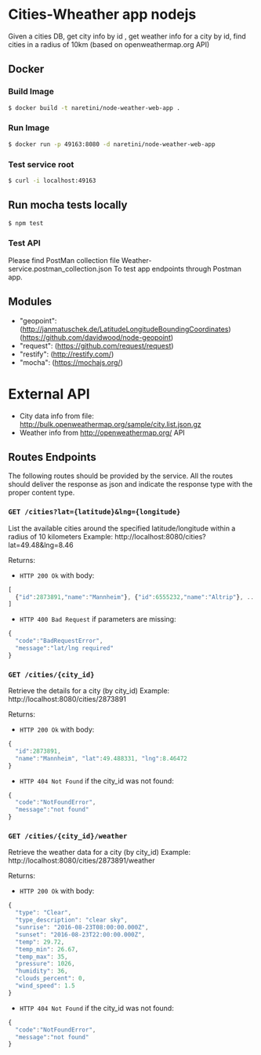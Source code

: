 # Cities-Wheather app nodejs
Given a cities DB, get city info by id , get weather info for a city by id, find cities in a radius of 10km (based on openweathermap.org API)

## Docker

### Build Image
```bash
$ docker build -t naretini/node-weather-web-app .
```

### Run Image
```bash
$ docker run -p 49163:8080 -d naretini/node-weather-web-app
```


### Test service root
```bash
$ curl -i localhost:49163
```

## Run mocha tests locally
```bash
$ npm test
```

### Test API
Please find PostMan collection file Weather-service.postman_collection.json
To test app endpoints through Postman app.

## Modules 
* "geopoint": (http://janmatuschek.de/LatitudeLongitudeBoundingCoordinates) (https://github.com/davidwood/node-geopoint)
* "request": (https://github.com/request/request)
* "restify": (http://restify.com/)
* "mocha": (https://mochajs.org/)

# External API
* City data info from file: http://bulk.openweathermap.org/sample/city.list.json.gz
* Weather info from http://openweathermap.org/ API

## Routes Endpoints
The following routes should be provided by the service. All the routes should deliver the response as json and indicate the response type with the proper content type.

### `GET /cities?lat={latitude}&lng={longitude}`
List the available cities around the specified latitude/longitude within a radius of 10 kilometers Example: http://localhost:8080/cities?lat=49.48&lng=8.46

Returns:

* `HTTP 200 Ok` with body:
```js
[
  {"id":2873891,"name":"Mannheim"}, {"id":6555232,"name":"Altrip"}, ...
]
```

* `HTTP 400 Bad Request` if parameters are missing:
```js
{
  "code":"BadRequestError",
  "message":"lat/lng required"	
}
```

### `GET /cities/{city_id}`
Retrieve the details for a city (by city_id) Example: http://localhost:8080/cities/2873891

Returns:

* `HTTP 200 Ok` with body:
```js
{
  "id":2873891,
  "name":"Mannheim", "lat":49.488331, "lng":8.46472
}
```

* `HTTP 404 Not Found` if the city_id was not found:
```js
{
  "code":"NotFoundError",
  "message":"not found"
}
```

### `GET /cities/{city_id}/weather`
Retrieve the weather data for a city (by city_id) Example: http://localhost:8080/cities/2873891/weather

Returns:

* `HTTP 200 Ok` with body:
```js
{
  "type": "Clear",
  "type_description": "clear sky",
  "sunrise": "2016-08-23T08:00:00.000Z",
  "sunset": "2016-08-23T22:00:00.000Z",
  "temp": 29.72,
  "temp_min": 26.67,
  "temp_max": 35,
  "pressure": 1026,
  "humidity": 36,
  "clouds_percent": 0,
  "wind_speed": 1.5
}
```

* `HTTP 404 Not Found` if the city_id was not found:
```js
{
  "code":"NotFoundError",
  "message":"not found"
}
```